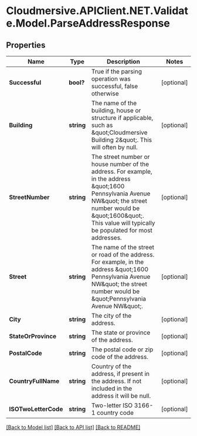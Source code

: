 # Cloudmersive.APIClient.NET.Validate.Model.ParseAddressResponse
## Properties

Name | Type | Description | Notes
------------ | ------------- | ------------- | -------------
**Successful** | **bool?** | True if the parsing operation was successful, false otherwise | [optional] 
**Building** | **string** | The name of the building, house or structure if applicable, such as \&quot;Cloudmersive Building 2\&quot;.  This will often by null. | [optional] 
**StreetNumber** | **string** | The street number or house number of the address.  For example, in the address \&quot;1600 Pennsylvania Avenue NW\&quot; the street number would be \&quot;1600\&quot;.  This value will typically be populated for most addresses. | [optional] 
**Street** | **string** | The name of the street or road of the address.  For example, in the address \&quot;1600 Pennsylvania Avenue NW\&quot; the street number would be \&quot;Pennsylvania Avenue NW\&quot;. | [optional] 
**City** | **string** | The city of the address. | [optional] 
**StateOrProvince** | **string** | The state or province of the address. | [optional] 
**PostalCode** | **string** | The postal code or zip code of the address. | [optional] 
**CountryFullName** | **string** | Country of the address, if present in the address.  If not included in the address it will be null. | [optional] 
**ISOTwoLetterCode** | **string** | Two-letter ISO 3166-1 country code | [optional] 

[[Back to Model list]](../README.md#documentation-for-models) [[Back to API list]](../README.md#documentation-for-api-endpoints) [[Back to README]](../README.md)

